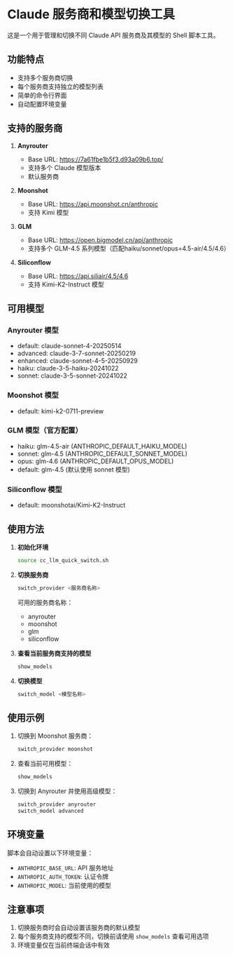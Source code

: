 # Claude 服务商和模型切换工具

这是一个用于管理和切换不同 Claude API 服务商及其模型的 Shell 脚本工具。

## 功能特点

- 支持多个服务商切换
- 每个服务商支持独立的模型列表
- 简单的命令行界面
- 自动配置环境变量

## 支持的服务商

1. **Anyrouter**
   - Base URL: https://7a61fbe1b5f3.d93a09b6.top/
   - 支持多个 Claude 模型版本
   - 默认服务商

2. **Moonshot**
   - Base URL: https://api.moonshot.cn/anthropic
   - 支持 Kimi 模型

3. **GLM**
   - Base URL: https://open.bigmodel.cn/api/anthropic
   - 支持多个 GLM-4.5 系列模型（匹配haiku/sonnet/opus=4.5-air/4.5/4.6）

4. **Siliconflow**
   - Base URL: https://api.siliair/4.5/4.6
   - 支持 Kimi-K2-Instruct 模型

## 可用模型

### Anyrouter 模型
- default: claude-sonnet-4-20250514
- advanced: claude-3-7-sonnet-20250219
- enhanced: claude-sonnet-4-5-20250929
- haiku: claude-3-5-haiku-20241022
- sonnet: claude-3-5-sonnet-20241022

### Moonshot 模型
- default: kimi-k2-0711-preview

### GLM 模型（官方配置）
- haiku: glm-4.5-air (ANTHROPIC_DEFAULT_HAIKU_MODEL)
- sonnet: glm-4.5 (ANTHROPIC_DEFAULT_SONNET_MODEL)
- opus: glm-4.6 (ANTHROPIC_DEFAULT_OPUS_MODEL)
- default: glm-4.5 (默认使用 sonnet 模型)

### Siliconflow 模型
- default: moonshotai/Kimi-K2-Instruct

## 使用方法

1. **初始化环境**
   ```bash
   source cc_llm_quick_switch.sh
   ```

2. **切换服务商**
   ```bash
   switch_provider <服务商名称>
   ```
   可用的服务商名称：
   - anyrouter
   - moonshot
   - glm
   - siliconflow

3. **查看当前服务商支持的模型**
   ```bash
   show_models
   ```

4. **切换模型**
   ```bash
   switch_model <模型名称>
   ```

## 使用示例

1. 切换到 Moonshot 服务商：
   ```bash
   switch_provider moonshot
   ```

2. 查看当前可用模型：
   ```bash
   show_models
   ```

3. 切换到 Anyrouter 并使用高级模型：
   ```bash
   switch_provider anyrouter
   switch_model advanced
   ```

## 环境变量

脚本会自动设置以下环境变量：
- `ANTHROPIC_BASE_URL`: API 服务地址
- `ANTHROPIC_AUTH_TOKEN`: 认证令牌
- `ANTHROPIC_MODEL`: 当前使用的模型

## 注意事项

1. 切换服务商时会自动设置该服务商的默认模型
2. 每个服务商支持的模型不同，切换前请使用 `show_models` 查看可用选项
3. 环境变量仅在当前终端会话中有效